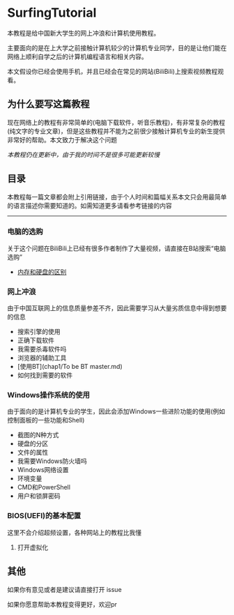 # SurfingTutorial

本教程是给中国新大学生的网上冲浪和计算机使用教程。

主要面向的是在上大学之前接触计算机较少的计算机专业同学，目的是让他们能在网络上顺利自学之后的计算机编程语言和相关内容。

本文假设你已经会使用手机，并且已经会在常见的网站(BiliBili)上搜索视频教程观看。


## 为什么要写这篇教程

现在网络上的教程有非常简单的(电脑下载软件，听音乐教程)，有非常复杂的教程(纯文字的专业文章)，但是这些教程并不能为之前很少接触计算机专业的新生提供非常好的帮助。本文致力于解决这个问题

*本教程仍在更新中，由于我的时间不是很多可能更新较慢*

## 目录

本教程每一篇文章都会附上引用链接，由于个人时间和篇幅关系本文只会用最简单的语言描述你需要知道的。如需知道更多请看参考链接的内容

---

### 电脑的选购

关于这个问题在BiliBili上已经有很多作者制作了大量视频，请直接在B站搜索“电脑选购”

* [内存和硬盘的区别](chap1/ram_disk.md)


### 网上冲浪

由于中国互联网上的信息质量参差不齐，因此需要学习从大量劣质信息中得到想要的信息

* 搜索引擎的使用
* 正确下载软件
* 我需要杀毒软件吗
* 浏览器的辅助工具
* [使用BT](chap1/To be BT master.md)
* 如何找到需要的软件

### Windows操作系统的使用

由于面向的是计算机专业的学生，因此会添加Windows一些进阶功能的使用(例如控制面板的一些功能和Shell)

* 截图的N种方式
* 硬盘的分区
* 文件的属性
* 我需要Windows防火墙吗
* Windows网络设置
* 环境变量
* CMD和PowerShell
* 用户和锁屏密码


### BIOS(UEFI)的基本配置

这里不会介绍超频设置，各种网站上的教程比我懂

1. 打开虚拟化


## 其他

如果你有意见或者是建议请直接打开 issue

如果你愿意帮助本教程变得更好，欢迎pr
